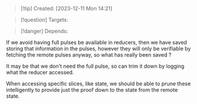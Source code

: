 
>[!tip] Created: [2023-12-11 Mon 14:21]

>[!question] Targets: 

>[!danger] Depends: 

If we avoid having full pulses be available in reducers, then we have saved storing that information in the pulses, however they will only be verifiable by fetching the remote pulses anyway, so what has really been saved ?

It may be that we don't need the full pulse, so can trim it down by logging what the reducer accessed.

When accessing specific slices, like state, we should be able to prune these intelligently to provide just the proof down to the state from the remote state.